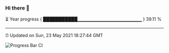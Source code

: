 ### Hi there 👋

⏳ Year progress { ███████████▁▁▁▁▁▁▁▁▁▁▁▁▁▁▁▁▁▁▁ } 39.11 %

---

⏰ Updated on Sun, 23 May 2021 18:27:44 GMT

![Progress Bar CI](https://github.com/liununu/liununu/workflows/Progress%20Bar%20CI/badge.svg)
